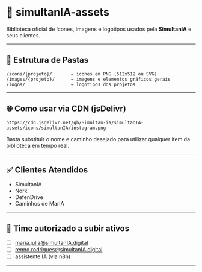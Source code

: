 # 🧠 simultanIA-assets

Biblioteca oficial de ícones, imagens e logotipos usados pela **SimultanIA** e seus clientes.

---

## 📂 Estrutura de Pastas

```
/icons/{projeto}/       → ícones em PNG (512x512 ou SVG)
/images/{projeto}/      → imagens e elementos gráficos gerais
/logos/                 → logotipos dos projetos
```

---

## 🌐 Como usar via CDN (jsDelivr)

```
https://cdn.jsdelivr.net/gh/Simultan-ia/simultanIA-assets/icons/simultanIA/instagram.png
```

Basta substituir o nome e caminho desejado para utilizar qualquer item da biblioteca em tempo real.

---

## ✅ Clientes Atendidos

- SimultanIA
- Nork
- DefenDrive
- Caminhos de MarIA

---

## 👥 Time autorizado a subir ativos
- [ ] maria.julia@simultanIA.digital
- [ ] renno.rodrigues@simultanIA.digital
- [ ] assistente IA (via n8n)

---